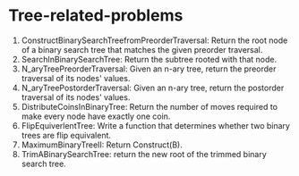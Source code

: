 # Tree-related-problems

1. ConstructBinarySearchTreefromPreorderTraversal: Return the root node of a binary search tree that matches the given preorder traversal.
2. SearchInBinarySearchTree: Return the subtree rooted with that node. 
3. N_aryTreePreorderTraversal: Given an n-ary tree, return the preorder traversal of its nodes' values.
4. N_aryTreePostorderTraversal: Given an n-ary tree, return the postorder traversal of its nodes' values.
5. DistributeCoinsInBinaryTree: Return the number of moves required to make every node have exactly one coin.
6. FlipEquiverlentTree: Write a function that determines whether two binary trees are flip equivalent.
7. MaximumBinaryTreeII: Return Construct(B).
8. TrimABinarySearchTree: return the new root of the trimmed binary search tree.
